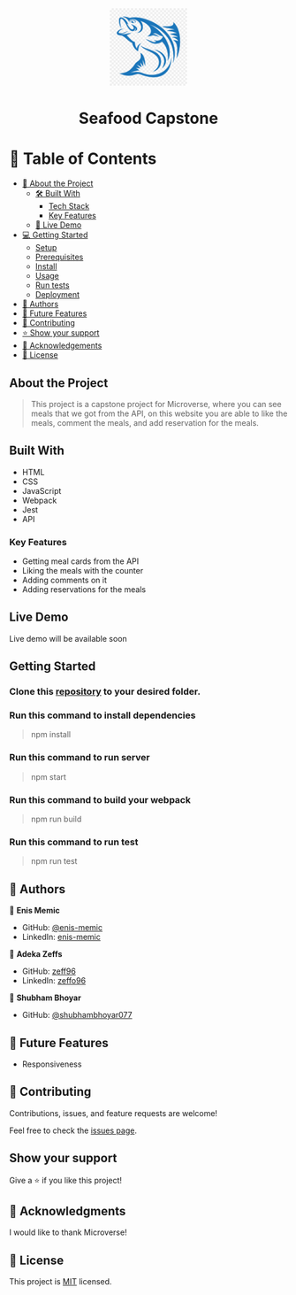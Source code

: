 <div align="center">

  <img src="./src/Asset/logo.png" alt="logo" width="140"  height="auto" />
  <br/>

  <h1><b>Seafood Capstone</b></h1>

</div>

# 📗 Table of Contents

- [📖 About the Project](#about-project)
  - [🛠 Built With](#built-with)
    - [Tech Stack](#tech-stack)
    - [Key Features](#key-features)
  - [🚀 Live Demo](#live-demo)
- [💻 Getting Started](#getting-started)
  - [Setup](#setup)
  - [Prerequisites](#prerequisites)
  - [Install](#install)
  - [Usage](#usage)
  - [Run tests](#run-tests)
  - [Deployment](#triangular_flag_on_post-deployment)
- [👥 Authors](#authors)
- [🔭 Future Features](#future-features)
- [🤝 Contributing](#contributing)
- [⭐️ Show your support](#support)
- [🙏 Acknowledgements](#acknowledgements)
- [📝 License](#license)

## About the Project

> This project is a capstone project for Microverse, where you can see meals that we got from the API, on this website you are able to like the meals, comment the meals, and add reservation for the meals.

## Built With

- HTML
- CSS
- JavaScript
- Webpack
- Jest
- API

### Key Features

- Getting meal cards from the API
- Liking the meals with the counter
- Adding comments on it
- Adding reservations for the meals

## Live Demo

Live demo will be available soon

<!-- - Live: [Check it here]() -->

## Getting Started

### Clone this [repository](https://github.com/zeff96/Seafood-capstone-project) to your desired folder.

### Run this command to install dependencies

> npm install

### Run this command to run server

> npm start

### Run this command to build your webpack

> npm run build

### Run this command to run test

> npm run test

## 👥 Authors <a name="authors"></a>

👤 **Enis Memic**

- GitHub: [@enis-memic](https://github.com/enis-memic)
- LinkedIn: [enis-memic](https://linkedin.com/in/enis-memic)

👤 **Adeka Zeffs**

- GitHub: [zeff96](https://github.com/zeff96)
- LinkedIn: [zeffo96](https://www.linkedin.com/in/zeff-adeka-28060820a/)

👤 **Shubham Bhoyar**

- GitHub: [@shubhambhoyar077](https://github.com/shubhambhoyar077)

## 🔭 Future Features

- Responsiveness

## 🤝 Contributing <a name="contributing"></a>

Contributions, issues, and feature requests are welcome!

Feel free to check the [issues page](https://github.com/zeff96/Seafood-capstone-project/issues).

## Show your support

Give a ⭐️ if you like this project!

## 🙏 Acknowledgments

I would like to thank Microverse!

## 📝 License

This project is [MIT](./MIT.md) licensed.
